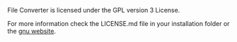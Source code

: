 File Converter is licensed under the GPL version 3 License.

For more information check the LICENSE.md file in your installation folder or the [gnu website](http://www.gnu.org/licenses/gpl.html).